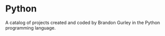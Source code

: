 # Python
A catalog of projects created and coded by Brandon Gurley in the Python programming language.
